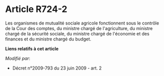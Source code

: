 # Article R724-2

Les organismes de mutualité sociale agricole fonctionnent sous le contrôle de la Cour des comptes,       du ministre chargé
de l'agriculture, du ministre chargé de la sécurité sociale, du ministre chargé de l'économie et des finances et du ministre
chargé du budget.

**Liens relatifs à cet article**

_Modifié par_:

  - Décret n°2009-793 du 23 juin 2009 - art. 2
